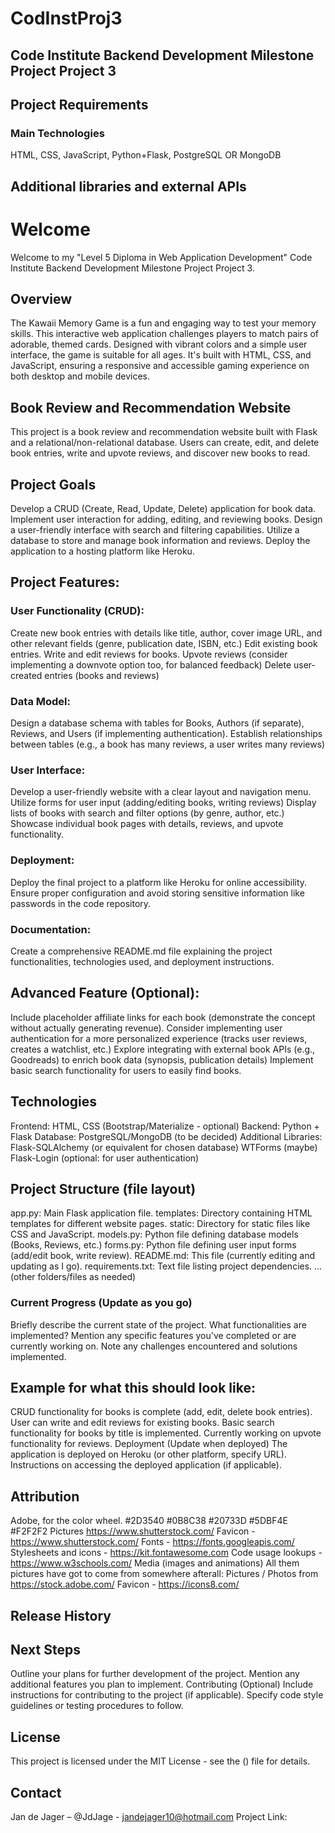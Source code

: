# CodInstProj3

## Code Institute Backend Development Milestone Project Project 3

## Project Requirements 
### Main Technologies
HTML, CSS, JavaScript, Python+Flask, PostgreSQL OR MongoDB

## Additional libraries and external APIs

# Welcome
Welcome to my "Level 5 Diploma in Web Application Development" Code Institute Backend Development Milestone Project Project 3.

## Overview
The Kawaii Memory Game is a fun and engaging way to test your memory skills. This interactive web application challenges players to match pairs of adorable, themed cards. Designed with vibrant colors and a simple user interface, the game is suitable for all ages. It's built with HTML, CSS, and JavaScript, ensuring a responsive and accessible gaming experience on both desktop and mobile devices.

## Book Review and Recommendation Website
This project is a book review and recommendation website built with Flask and a relational/non-relational database. Users can create, edit, and delete book entries, write and upvote reviews, and discover new books to read.

## Project Goals
Develop a CRUD (Create, Read, Update, Delete) application for book data.
Implement user interaction for adding, editing, and reviewing books.
Design a user-friendly interface with search and filtering capabilities.
Utilize a database to store and manage book information and reviews.
Deploy the application to a hosting platform like Heroku.

## Project Features:

### User Functionality (CRUD):
Create new book entries with details like title, author, cover image URL, and other relevant fields (genre, publication date, ISBN, etc.)
Edit existing book entries.
Write and edit reviews for books.
Upvote reviews (consider implementing a downvote option too, for balanced feedback)
Delete user-created entries (books and reviews)
### Data Model:
Design a database schema with tables for Books, Authors (if separate), Reviews, and Users (if implementing authentication).
Establish relationships between tables (e.g., a book has many reviews, a user writes many reviews)
### User Interface:
Develop a user-friendly website with a clear layout and navigation menu.
Utilize forms for user input (adding/editing books, writing reviews)
Display lists of books with search and filter options (by genre, author, etc.)
Showcase individual book pages with details, reviews, and upvote functionality.
### Deployment:
Deploy the final project to a platform like Heroku for online accessibility.
Ensure proper configuration and avoid storing sensitive information like passwords in the code repository.
### Documentation:
Create a comprehensive README.md file explaining the project functionalities, technologies used, and deployment instructions.

## Advanced Feature (Optional):
Include placeholder affiliate links for each book (demonstrate the concept without actually generating revenue).
Consider implementing user authentication for a more personalized experience (tracks user reviews, creates a watchlist, etc.)
Explore integrating with external book APIs (e.g., Goodreads) to enrich book data (synopsis, publication details)
Implement basic search functionality for users to easily find books.

## Technologies
Frontend: HTML, CSS (Bootstrap/Materialize - optional)
Backend: Python + Flask
Database: PostgreSQL/MongoDB (to be decided)
Additional Libraries:
Flask-SQLAlchemy (or equivalent for chosen database)
WTForms (maybe)
Flask-Login (optional: for user authentication)

## Project Structure (file layout)
app.py: Main Flask application file.
templates: Directory containing HTML templates for different website pages.
static: Directory for static files like CSS and JavaScript.
models.py: Python file defining database models (Books, Reviews, etc.)
forms.py: Python file defining user input forms (add/edit book, write review).
README.md: This file (currently editing and updating as I go).
requirements.txt: Text file listing project dependencies.
...(other folders/files as needed)
### Current Progress (Update as you go)
Briefly describe the current state of the project. What functionalities are implemented?
Mention any specific features you've completed or are currently working on.
Note any challenges encountered and solutions implemented.


## Example for what this should look like:
CRUD functionality for books is complete (add, edit, delete book entries).
User can write and edit reviews for existing books.
Basic search functionality for books by title is implemented.
Currently working on upvote functionality for reviews.
Deployment (Update when deployed)
The application is deployed on Heroku (or other platform, specify URL).
Instructions on accessing the deployed application (if applicable).

## Attribution
Adobe, for the color wheel. #2D3540 #0B8C38 #20733D #5DBF4E #F2F2F2
Pictures https://www.shutterstock.com/
Favicon - https://www.shutterstock.com/
Fonts - https://fonts.googleapis.com/
Stylesheets and icons - https://kit.fontawesome.com
Code usage lookups - https://www.w3schools.com/
Media (images and animations)
All them pictures have got to come from somewhere afterall:
Pictures / Photos from https://stock.adobe.com/
Favicon - https://icons8.com/

## Release History

## Next Steps
Outline your plans for further development of the project.
Mention any additional features you plan to implement.
Contributing (Optional)
Include instructions for contributing to the project (if applicable).
Specify code style guidelines or testing procedures to follow.

## License
This project is licensed under the MIT License - see the () file for details.

## Contact
Jan de Jager – @JdJage - jandejager10@hotmail.com
Project Link: 
